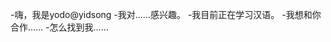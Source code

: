 -嗨，我是yodo@yidsong
-我对……感兴趣。
-我目前正在学习汉语。
-我想和你合作……
-怎么找到我……

<!---
yidsong/yidsong是一个特殊的存储库，因为它的'README. Mdyou（这个文件）出现在你的GitHub配置文件上。
您可以单击预览链接查看更改。
--->
